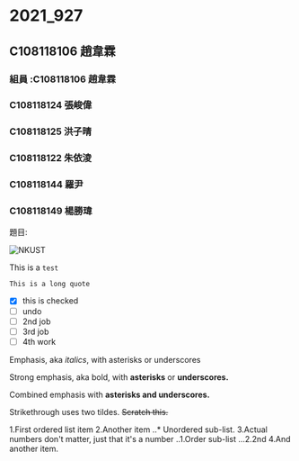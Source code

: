 # 2021_927

## C108118106 趙韋霖

### 組員 :C108118106 趙韋霖

### C108118124 張峻偉

### C108118125 洪子晴

### C108118122 朱依淩

### C108118144 羅尹

### C108118149 楊勝瑋

題目:

![NKUST](https://www.nkust.edu.tw/var/file/0/1000/img/513/182513897.png "高科大")

This is a  ` test `

```This is a long quote```

- [x] this is checked
- [ ] undo
- [ ] 2nd job
- [ ] 3rd job
- [ ] 4th work

Emphasis, aka *italics*, with asterisks or underscores

Strong emphasis, aka bold, with **asterisks** or **underscores.**

Combined emphasis with **asterisks and underscores.**

Strikethrough uses two tildes. ~~Scratch this.~~

1.First ordered list item
2.Another item
    ..* Unordered sub-list.
3.Actual numbers don't matter, just that it's a number
    ..1.Order sub-list
    ...2.2nd
4.And another item.
